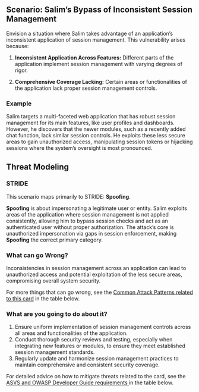 ## Scenario: Salim’s Bypass of Inconsistent Session Management

Envision a situation where Salim takes advantage of an application’s inconsistent application of session management. This vulnerability arises because:

1. **Inconsistent Application Across Features:** Different parts of the application implement session management with varying degrees of rigor.

2. **Comprehensive Coverage Lacking:** Certain areas or functionalities of the application lack proper session management controls.

### Example

Salim targets a multi-faceted web application that has robust session management for its main features, like user profiles and dashboards. However, he discovers that the newer modules, such as a recently added chat function, lack similar session controls. He exploits these less secure areas to gain unauthorized access, manipulating session tokens or hijacking sessions where the system’s oversight is most pronounced.

## Threat Modeling

### STRIDE

This scenario maps primarily to STRIDE: **Spoofing**.

**Spoofing** is about impersonating a legitimate user or entity.
Salim exploits areas of the application where session management is not applied consistently, allowing him to bypass session checks and act as an authenticated user without proper authorization.
The attack’s core is unauthorized impersonation via gaps in session enforcement, making **Spoofing** the correct primary category.

### What can go Wrong?

Inconsistencies in session management across an application can lead to unauthorized access and potential exploitation of the less secure areas, compromising overall system security.

For more things that can go wrong, see the [Common Attack Patterns related to this card](#mapping 'Common Attack Patterns related to this card [internal]') in the table below.

### What are you going to do about it?

1. Ensure uniform implementation of session management controls across all areas and functionalities of the application.
2. Conduct thorough security reviews and testing, especially when integrating new features or modules, to ensure they meet established session management standards.
3. Regularly update and harmonize session management practices to maintain comprehensive and consistent security coverage.

For detailed advice on how to mitigate threats related to the card, see the [ASVS and OWASP Developer Guide requirements ](#mapping 'ASVS and OWASP Developer Guide requirements [internal]') in the table below.
